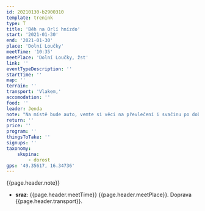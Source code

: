 ```yaml
---
id: 20210130-b2900310
template: trenink
type: T
title: 'Běh na Orlí hnízdo'
start: '2021-01-30'
end: '2021-01-30'
place: 'Dolní Loučky'
meetTime: '10:35'
meetPlace: 'Dolní Loučky, žst'
link: ''
eventTypeDescription: ''
startTime: ''
map: ''
terrain: ''
transport: 'Vlakem,'
accomodation: ''
food: ''
leader: Jenda
note: "Na místě bude auto, vemte si věci na převlečení i svačinu po doběhu.\r\nOdjezd vlaku:\r\n* 9:53 Brno hl.n.\r\n* 9:56 Brno-Židenice\r\n* 10:02 Brno-Lesná\r\n* 10:05 Brno-Královo Pole\r\n* 10:09 Brno-Řečkovice"
return: ''
price: ''
program: ''
thingsToTake: ''
signups: ''
taxonomy:
    skupina:
        - dorost
gps: '49.35617, 16.34736'
---
```


{{page.header.note}}
* **sraz**: {{page.header.meetTime}} {{page.header.meetPlace}}. Doprava {{page.header.transport}}.
